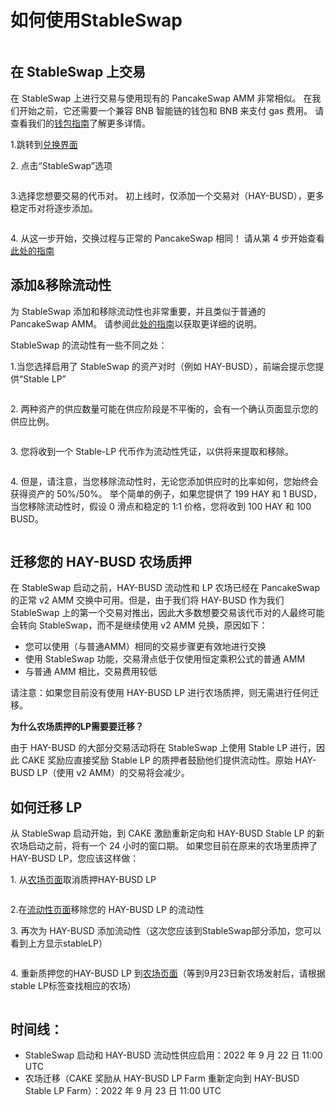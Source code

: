 # 如何使用StableSwap

<figure><img src="../../.gitbook/assets/how-to-stableswap.png" alt=""><figcaption></figcaption></figure>

## 在 StableSwap 上交易&#x20;

在 StableSwap 上进行交易与使用现有的 PancakeSwap AMM 非常相似。 在我们开始之前，它还需要一个兼容 BNB 智能链的钱包和 BNB 来支付 gas 费用。 请查看我们的[钱包指南](../../get-started/wallet-guide.md)了解更多详情。

1.跳转到[兑换界面](https://pancakeswap.finance/swap)

2\. 点击“StableSwap”选项

<figure><img src="../../.gitbook/assets/2.png" alt=""><figcaption></figcaption></figure>

3.选择您想要交易的代币对。 初上线时，仅添加一个交易对（HAY-BUSD），更多稳定币对将逐步添加。

<figure><img src="../../.gitbook/assets/1 (1).png" alt=""><figcaption></figcaption></figure>

4\. 从这一步开始，交换过程与正常的 PancakeSwap 相同！ 请从第 4 步开始查看[此处的指南](../pancakeswap-exchange/ru-he-jin-hang-jiao-yi.md)



## 添加&移除流动性

为 StableSwap 添加和移除流动性也非常重要，并且类似于普通的 PancakeSwap AMM。 请参阅此[处的指南](../pancakeswap-exchange/ru-he-tian-jia-yi-chu-liu-dong-xing.md)以获取更详细的说明。&#x20;

StableSwap 的流动性有一些不同之处：

&#x20;1.当您选择启用了 StableSwap 的资产对时（例如 HAY-BUSD），前端会提示您提供“Stable LP”

<figure><img src="../../.gitbook/assets/3.png" alt=""><figcaption></figcaption></figure>



&#x20;2\. 两种资产的供应数量可能在供应阶段是不平衡的，会有一个确认页面显示您的供应比例。

<figure><img src="../../.gitbook/assets/4.png" alt=""><figcaption></figcaption></figure>

3\. 您将收到一个 Stable-LP 代币作为流动性凭证，以供将来提取和移除。

<figure><img src="../../.gitbook/assets/5.png" alt=""><figcaption></figcaption></figure>

4\. 但是，请注意，当您移除流动性时，无论您添加供应时的比率如何，您始终会获得资产的 50%/50%。 举个简单的例子，如果您提供了 199 HAY 和 1 BUSD，当您移除流动性时，假设 0 滑点和稳定的 1:1 价格，您将收到 100 HAY 和 100 BUSD。

<figure><img src="../../.gitbook/assets/7.png" alt=""><figcaption></figcaption></figure>



## 迁移您的 HAY-BUSD 农场质押&#x20;

在 StableSwap 启动之前，HAY-BUSD 流动性和 LP 农场已经在 PancakeSwap 的正常 v2 AMM 交换中可用。但是，由于我们将 HAY-BUSD 作为我们 StableSwap 上的第一个交易对推出，因此大多数想要交易该代币对的人最终可能会转向 StableSwap，而不是继续使用 v2 AMM 兑换，原因如下：&#x20;

* 您可以使用（与普通AMM）相同的交易步骤更有效地进行交换&#x20;
* 使用 StableSwap 功能，交易滑点低于仅使用恒定乘积公式的普通 AMM&#x20;
* 与普通 AMM 相比，交易费用较低&#x20;

请注意：如果您目前没有使用 HAY-BUSD LP 进行农场质押，则无需进行任何迁移。&#x20;

**为什么农场质押的LP需要要迁移？**&#x20;

由于 HAY-BUSD 的大部分交易活动将在 StableSwap 上使用 Stable LP 进行，因此 CAKE 奖励应直接奖励 Stable LP 的质押者鼓励他们提供流动性。原始 HAY-BUSD LP（使用 v2 AMM）的交易将会减少。

## 如何迁移 LP

从 StableSwap 启动开始，到 CAKE 激励重新定向和 HAY-BUSD Stable LP 的新农场启动之前，将有一个 24 小时的窗口期。 如果您目前在原来的农场里质押了 HAY-BUSD LP，您应该这样做：

&#x20;1\. 从[农场页面](https://pancakeswap.finance/farms)取消质押HAY-BUSD  LP&#x20;

<figure><img src="../../.gitbook/assets/6.png" alt=""><figcaption></figcaption></figure>

&#x20;2.在[流动性页面](https://pancakeswap.finance/liquidity)移除您的 HAY-BUSD LP 的流动性&#x20;

&#x20;3\. 再次为 HAY-BUSD 添加流动性（这次您应该到StableSwap部分添加，您可以看到上方显示stableLP）

<figure><img src="../../.gitbook/assets/3 (2).png" alt=""><figcaption></figcaption></figure>

4\. 重新质押您的HAY-BUSD LP  到[农场页面](https://pancakeswap.finance/farms)（等到9月23日新农场发射后，请根据stable LP标签查找相应的农场）

<figure><img src="../../.gitbook/assets/8.png" alt=""><figcaption></figcaption></figure>

## 时间线：

* StableSwap 启动和 HAY-BUSD 流动性供应启用：2022 年 9 月 22 日 11:00 UTC&#x20;
* 农场迁移（CAKE 奖励从 HAY-BUSD LP Farm 重新定向到 HAY-BUSD Stable LP Farm）：2022 年 9 月 23 日 11:00 UTC

